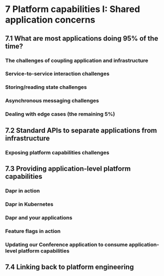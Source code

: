 # 7 Platform capabilities I: Shared application concerns

## 7.1 What are most applications doing 95% of the time?

### The challenges of coupling application and infrastructure

### Service-to-service interaction challenges

### Storing/reading state challenges

### Asynchronous messaging challenges

### Dealing with edge cases (the remaining 5%)

## 7.2 Standard APIs to separate applications from infrastructure

### Exposing platform capabilities challenges

## 7.3 Providing application-level platform capabilities

### Dapr in action

### Dapr in Kubernetes

### Dapr and your applications

### Feature flags in action

### Updating our Conference application to consume application-level platform capabilities

## 7.4 Linking back to platform engineering
